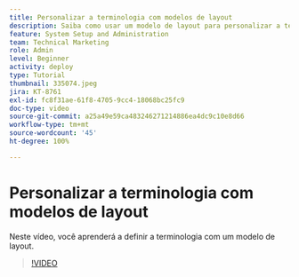 ```yaml
---
title: Personalizar a terminologia com modelos de layout
description: Saiba como usar um modelo de layout para personalizar a terminologia vista na interface das tarefas, projetos e outros itens.
feature: System Setup and Administration
team: Technical Marketing
role: Admin
level: Beginner
activity: deploy
type: Tutorial
thumbnail: 335074.jpeg
jira: KT-8761
exl-id: fc8f31ae-61f8-4705-9cc4-18068bc25fc9
doc-type: video
source-git-commit: a25a49e59ca483246271214886ea4dc9c10e8d66
workflow-type: tm+mt
source-wordcount: '45'
ht-degree: 100%

---
```


# Personalizar a terminologia com modelos de layout

Neste vídeo, você aprenderá a definir a terminologia com um modelo de layout.

>[!VIDEO](https://video.tv.adobe.com/v/335074/?quality=12&learn=on)

